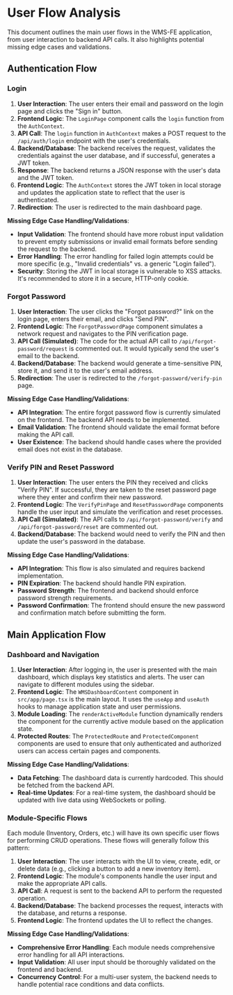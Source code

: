 # User Flow Analysis

This document outlines the main user flows in the WMS-FE application, from user interaction to backend API calls. It also highlights potential missing edge cases and validations.

## Authentication Flow

### Login

1.  **User Interaction**: The user enters their email and password on the login page and clicks the "Sign in" button.
2.  **Frontend Logic**: The `LoginPage` component calls the `login` function from the `AuthContext`.
3.  **API Call**: The `login` function in `AuthContext` makes a POST request to the `/api/auth/login` endpoint with the user's credentials.
4.  **Backend/Database**: The backend receives the request, validates the credentials against the user database, and if successful, generates a JWT token.
5.  **Response**: The backend returns a JSON response with the user's data and the JWT token.
6.  **Frontend Logic**: The `AuthContext` stores the JWT token in local storage and updates the application state to reflect that the user is authenticated.
7.  **Redirection**: The user is redirected to the main dashboard page.

**Missing Edge Case Handling/Validations**:

*   **Input Validation**: The frontend should have more robust input validation to prevent empty submissions or invalid email formats before sending the request to the backend.
*   **Error Handling**: The error handling for failed login attempts could be more specific (e.g., "Invalid credentials" vs. a generic "Login failed").
*   **Security**: Storing the JWT in local storage is vulnerable to XSS attacks. It's recommended to store it in a secure, HTTP-only cookie.

### Forgot Password

1.  **User Interaction**: The user clicks the "Forgot password?" link on the login page, enters their email, and clicks "Send PIN".
2.  **Frontend Logic**: The `ForgotPasswordPage` component simulates a network request and navigates to the PIN verification page.
3.  **API Call (Simulated)**: The code for the actual API call to `/api/forgot-password/request` is commented out. It would typically send the user's email to the backend.
4.  **Backend/Database**: The backend would generate a time-sensitive PIN, store it, and send it to the user's email address.
5.  **Redirection**: The user is redirected to the `/forgot-password/verify-pin` page.

**Missing Edge Case Handling/Validations**:

*   **API Integration**: The entire forgot password flow is currently simulated on the frontend. The backend API needs to be implemented.
*   **Email Validation**: The frontend should validate the email format before making the API call.
*   **User Existence**: The backend should handle cases where the provided email does not exist in the database.

### Verify PIN and Reset Password

1.  **User Interaction**: The user enters the PIN they received and clicks "Verify PIN". If successful, they are taken to the reset password page where they enter and confirm their new password.
2.  **Frontend Logic**: The `VerifyPinPage` and `ResetPasswordPage` components handle the user input and simulate the verification and reset processes.
3.  **API Call (Simulated)**: The API calls to `/api/forgot-password/verify` and `/api/forgot-password/reset` are commented out.
4.  **Backend/Database**: The backend would need to verify the PIN and then update the user's password in the database.

**Missing Edge Case Handling/Validations**:

*   **API Integration**: This flow is also simulated and requires backend implementation.
*   **PIN Expiration**: The backend should handle PIN expiration.
*   **Password Strength**: The frontend and backend should enforce password strength requirements.
*   **Password Confirmation**: The frontend should ensure the new password and confirmation match before submitting the form.

## Main Application Flow

### Dashboard and Navigation

1.  **User Interaction**: After logging in, the user is presented with the main dashboard, which displays key statistics and alerts. The user can navigate to different modules using the sidebar.
2.  **Frontend Logic**: The `WMSDashboardContent` component in `src/app/page.tsx` is the main layout. It uses the `useApp` and `useAuth` hooks to manage application state and user permissions.
3.  **Module Loading**: The `renderActiveModule` function dynamically renders the component for the currently active module based on the application state.
4.  **Protected Routes**: The `ProtectedRoute` and `ProtectedComponent` components are used to ensure that only authenticated and authorized users can access certain pages and components.

**Missing Edge Case Handling/Validations**:

*   **Data Fetching**: The dashboard data is currently hardcoded. This should be fetched from the backend API.
*   **Real-time Updates**: For a real-time system, the dashboard should be updated with live data using WebSockets or polling.

### Module-Specific Flows

Each module (Inventory, Orders, etc.) will have its own specific user flows for performing CRUD operations. These flows will generally follow this pattern:

1.  **User Interaction**: The user interacts with the UI to view, create, edit, or delete data (e.g., clicking a button to add a new inventory item).
2.  **Frontend Logic**: The module's components handle the user input and make the appropriate API calls.
3.  **API Call**: A request is sent to the backend API to perform the requested operation.
4.  **Backend/Database**: The backend processes the request, interacts with the database, and returns a response.
5.  **Frontend Logic**: The frontend updates the UI to reflect the changes.

**Missing Edge Case Handling/Validations**:

*   **Comprehensive Error Handling**: Each module needs comprehensive error handling for all API interactions.
*   **Input Validation**: All user input should be thoroughly validated on the frontend and backend.
*   **Concurrency Control**: For a multi-user system, the backend needs to handle potential race conditions and data conflicts.
